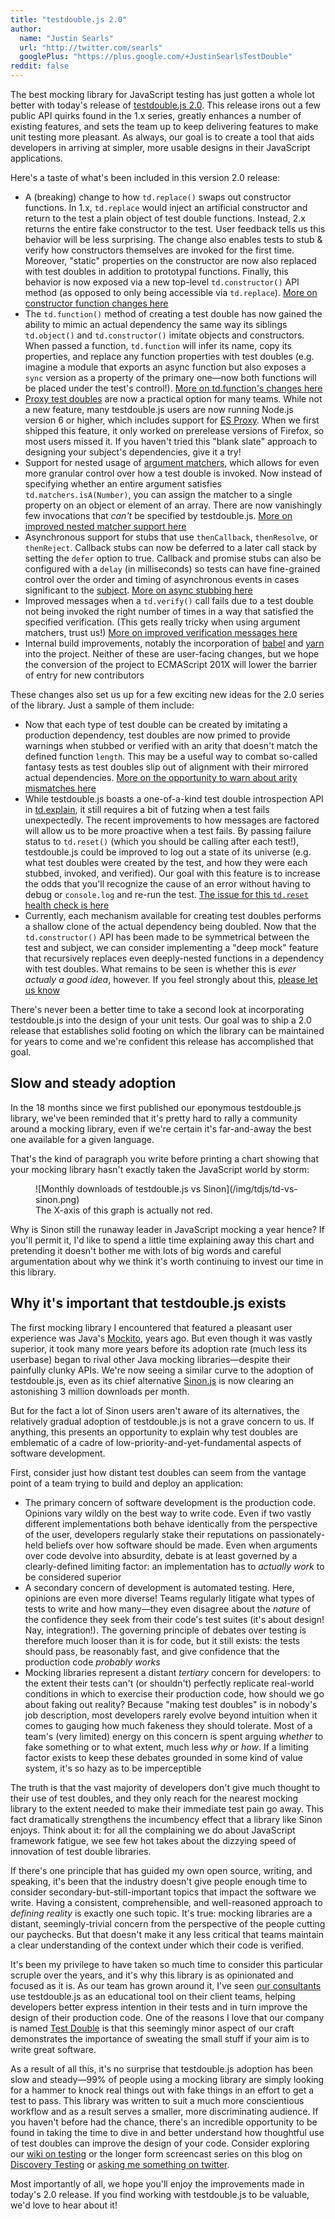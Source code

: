 ```yaml
---
title: "testdouble.js 2.0"
author:
  name: "Justin Searls"
  url: "http://twitter.com/searls"
  googlePlus: "https://plus.google.com/+JustinSearlsTestDouble"
reddit: false
---
```


The best mocking library for JavaScript testing has just gotten a whole lot
better with today's release of [testdouble.js
2.0](https://github.com/testdouble/testdouble.js).  This release irons out a few
public API quirks found in the 1.x series, greatly enhances a number of existing
features, and sets the team up to keep delivering features to make unit testing
more pleasant. As always, our goal is to create a tool that aids developers in
arriving at simpler, more usable designs in their JavaScript applications.

Here's a taste of what's been included in this version 2.0 release:

* A (breaking) change to how `td.replace()` swaps out constructor functions.  In
  1.x, `td.replace` would inject an artificial constructor and return to the
  test a plain object of test double functions. Instead, 2.x returns the entire
  fake constructor to the test. User feedback tells us this behavior will be
  less surprising. The change also enables tests to stub & verify how
  constructors themselves are invoked for the first time.  Moreover, "static"
  properties on the constructor are now also replaced with test doubles in
  addition to prototypal functions.  Finally, this behavior is now exposed via a
  new top-level `td.constructor()` API method (as opposed to only being
  accessible via `td.replace`). [More on constructor function changes
  here](https://github.com/testdouble/testdouble.js/pull/201)
* The `td.function()` method of creating a test double has now gained the
  ability to mimic an actual dependency the same way its siblings `td.object()`
  and `td.constructor()` imitate objects and constructors. When passed a
  function, `td.function` will infer its name, copy its properties, and replace
  any function properties with test doubles (e.g.  imagine a module that exports
  an async function but also exposes a `sync` version as a property of the
  primary one—now both functions will be placed under the test's control!).
  [More on td.function's changes
  here](https://github.com/testdouble/testdouble.js/pull/204)
* [Proxy test
  doubles](https://github.com/testdouble/testdouble.js/blob/master/docs/4-creating-test-doubles.md#objectobjectname)
  are now a practical option for many teams. While not a new feature, many
  testdouble.js users are now running Node.js version 6 or higher, which
  includes support for [ES
  Proxy](https://developer.mozilla.org/en-US/docs/Web/JavaScript/Reference/Global_Objects/Proxy).
  When we first shipped this feature, it only worked on prerelease versions of
  Firefox, so most users missed it. If you haven't tried this "blank slate"
  approach to designing your subject's dependencies, give it a try!
* Support for nested usage of [argument
  matchers](https://github.com/testdouble/testdouble.js/blob/master/docs/5-stubbing-results.md#loosening-stubbings-with-argument-matchers),
  which allows for even more granular control over how a test double is invoked.
  Now instead of specifying whether an entire argument satisfies
  `td.matchers.isA(Number)`, you can assign the matcher to a single property on
  an object or element of an array. There are now vanishingly few invocations
  that _can't_ be specified by testdouble.js. [More on improved nested matcher
  support here](https://github.com/testdouble/testdouble.js/pull/203)
* Asynchronous support for stubs that use `thenCallback`, `thenResolve`, or
  `thenReject`. Callback stubs can now be deferred to a later call stack by
  setting the `defer` option to true. Callback and promise stubs can also be
  configured with a `delay` (in milliseconds) so tests can have fine-grained
  control over the order and timing of asynchronous events in cases significant
  to the
  [subject](https://github.com/testdouble/contributing-tests/wiki/Subject).
  [More on async stubbing
  here](https://github.com/testdouble/testdouble.js/pull/205)
* Improved messages when a `td.verify()` call fails due to a test double not
  being invoked the right number of times in a way that satisfied the specified
  verification. (This gets really tricky when using argument matchers, trust
  us!) [More on improved verification messages
  here](https://github.com/testdouble/testdouble.js/pull/196)
* Internal build improvements, notably the incorporation of
  [babel](http://babeljs.io) and [yarn](http://yarnpkg.com) into the project.
  Neither of these are user-facing changes, but we hope the conversion of the
  project to ECMAScript 201X will lower the barrier of entry for new
  contributors

These changes also set us up for a few exciting new ideas for the 2.0 series of
the library. Just a sample of them include:

* Now that each type of test double can be created by imitating a production
  dependency, test doubles are now primed to provide warnings when stubbed or
  verified with an arity that doesn't match the defined function `length`. This
  may be a useful way to combat so-called fantasy tests as test doubles slip out
  of alignment with their mirrored actual dependencies. [More on the opportunity
  to warn about arity mismatches
  here](https://github.com/testdouble/testdouble.js/issues/3)
* While testdouble.js boasts a one-of-a-kind test double introspection API in
  [td.explain](https://github.com/testdouble/testdouble.js/blob/master/docs/9-debugging.md#tdexplainsometestdouble),
  it still requires a bit of futzing when a test fails unexpectedly. The recent
  improvements to how messages are factored will allow us to be more proactive
  when a test fails. By passing failure status to `td.reset()` (which you should
  be calling after each test!), testdouble.js could be improved to log out a
  state of its universe (e.g. what test doubles were created by the test, and
  how they were each stubbed, invoked, and verified). Our goal with this feature
  is to increase the odds that you'll recognize the cause of an error without
  having to debug or `console.log` and re-run the test. [The issue for this
  `td.reset` health check is
  here](https://github.com/testdouble/testdouble.js/issues/162)
* Currently, each mechanism available for creating test doubles performs a
  shallow clone of the actual dependency being doubled. Now that the
  `td.constructor()` API has been made to be symmetrical between the test and
  subject, we can consider implementing a "deep mock" feature that recursively
  replaces even deeply-nested functions in a dependency with test doubles. What
  remains to be seen is whether this is _ever actualy a good idea_, however. If
  you feel strongly about this, [please let us
  know](https://github.com/testdouble/testdouble.js/issues/new)

There's never been a better time to take a second look at incorporating
testdouble.js into the design of your unit tests. Our goal was to ship a 2.0
release that establishes solid footing on which the library can be maintained
for years to come and we're confident this release has accomplished that goal.

## Slow and steady adoption

In the 18 months since we first published our eponymous testdouble.js library,
we've been reminded that it's pretty hard to rally a community around a mocking
library, even if we're certain it's far-and-away the best one available for a
given language.

That's the kind of paragraph you write before printing a chart showing that your
mocking library hasn't exactly taken the JavaScript world by storm:

<figure>
  ![Monthly downloads of testdouble.js vs Sinon](/img/tdjs/td-vs-sinon.png)
  <figcaption>The X-axis of this graph is actually not red.</figcaption>
</figure>

Why is Sinon still the runaway leader in JavaScript mocking a year hence? If
you'll permit it, I'd like to spend a little time explaining away this chart and
pretending it doesn't bother me with lots of big words and careful
argumentation about why we think it's worth continuing to invest our time in
this library.

## Why it's important that testdouble.js exists

The first mocking library I encountered that featured a pleasant user experience
was Java's [Mockito](http://mockito.org), years ago. But even though it was
vastly superior, it took many more years before its adoption rate (much less its
userbase) began to rival other Java mocking libraries—despite their painfully
clunky APIs. We're now seeing a similar curve to the adoption of testdouble.js,
even as its chief alternative [Sinon.js](http://sinonjs.org) is now clearing an
astonishing 3 million downloads per month.

But for the fact a lot of Sinon users aren't aware of its alternatives, the
relatively gradual adoption of testdouble.js is not a grave concern to us. If
anything, this presents an opportunity to explain why test doubles are
emblematic of a cadre of low-priority-and-yet-fundamental aspects of software
development.

First, consider just how distant test doubles can seem from the vantage point of
a team trying to build and deploy an application:

* The primary concern of software development is the production code. Opinions
  vary wildly on the best way to write code. Even if two vastly different
  implementations both behave identically from the perspective of the user,
  developers regularly stake their reputations on passionately-held beliefs over
  how software should be made. Even when arguments over code devolve into
  absurdity, debate is at least governed by a clearly-defined limiting
  factor: an implementation has to _actually work_ to be considered superior
* A secondary concern of development is automated testing. Here, opinions are
  even more diverse! Teams regularly litigate what types of tests to write and
  how many—they even disagree about the _nature_ of the confidence they seek
  from their code's test suites (it's about design! Nay, integration!). The
  governing principle of debates over testing is therefore much looser than it
  is for code, but it still exists: the tests should pass, be reasonably fast,
  and give confidence that the production code _probably works_
* Mocking libraries represent a distant _tertiary_ concern for developers: to
  the extent their tests can't (or shouldn't) perfectly replicate real-world
  conditions in which to exercise their production code, how should we go about
  faking out reality?  Because "making test doubles" is in nobody's job
  description, most developers rarely evolve beyond intuition when it comes to
  gauging how much fakeness they should tolerate. Most of a team's (very
  limited) energy on this concern is spent arguing _whether_ to fake something
  or to what extent, much less _why_ or _how_. If a limiting factor exists to
  keep these debates grounded in some kind of value system, it's so hazy as to
  be imperceptible

The truth is that the vast majority of developers don't give much thought to
their use of test doubles, and they only reach for the nearest mocking library
to the extent needed to make their immediate test pain go away. This fact
dramatically strengthens the incumbency effect that a library like Sinon enjoys.
Think about it: for all the complaining we do about JavaScript framework
fatigue, we see few hot takes about the dizzying speed of innovation of test
double libraries.

If there's one principle that has guided my own open source, writing, and
speaking, it's been that the industry doesn't give people enough time to
consider secondary-but-still-important topics that impact the software we write.
Having a consistent, comprehensible, and well-reasoned approach to _defining
reality_ is exactly one such topic. It's true: mocking libraries are a distant,
seemingly-trivial concern from the perspective of the people cutting our
paychecks. But that doesn't make it any less critical that teams maintain a
clear understanding of the context under which their code is verified.

It's been my privilege to have taken so much time to consider this particular
scruple over the years, and it's why this library is as opinionated and focused
as it is. As our team has grown around it, I've seen [our
consultants](http://testdouble.com/agency) use testdouble.js as an educational
tool on their client teams, helping developers better express intention in their
tests and in turn improve the design of their production code. One of the
reasons I love that our company is named [Test Double](http://testdouble.com) is
that this seemingly minor aspect of our craft demonstrates the importance of
sweating the small stuff if your aim is to write great software.

As a result of all this, it's no surprise that testdouble.js adoption has been
slow and steady—99% of people using a mocking library are simply looking for a
hammer to knock real things out with fake things in an effort to get a test to
pass. This library was written to suit a much more conscientious workflow and as
a result serves a smaller, more discriminating audience. If you haven't before
had the chance, there's an incredible opportunity to be found in taking the time
to dive in and better understand how thoughtful use of test doubles can improve
the design of your code. Consider exploring our [wiki on
testing](https://github.com/testdouble/contributing-tests/wiki) or the longer
form screencast series on this blog on [Discovery
Testing](2015-09-10-how-i-use-test-doubles.html) or [asking me something on
twitter](https://twitter.com/searls).

Most importantly of all, we hope you'll enjoy the improvements made in today's
2.0 release. If you find working with testdouble.js to be valuable, we'd love to
hear about it!
